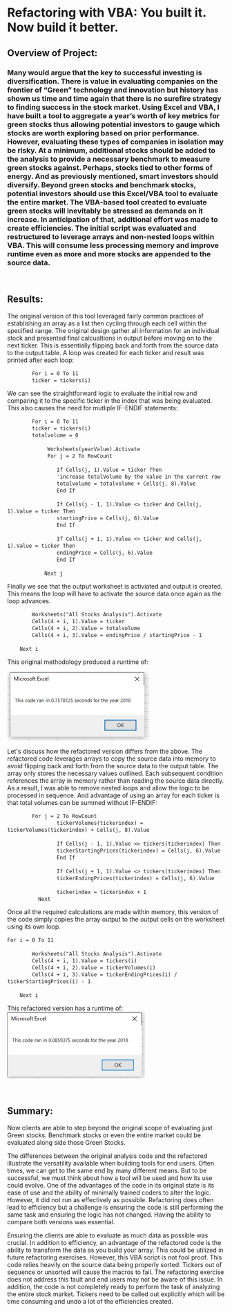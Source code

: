 # Refactoring with VBA: You built it.  Now build it better.

## Overview of Project:

### Many would argue that the key to successful investing is diversification.  There is value in evaluating companies on the frontier of “Green” technology and innovation but history has shown us time and time again that there is no surefire strategy to finding success in the stock market.  Using Excel and VBA, I have built a tool to aggregate a year’s worth of key metrics for green stocks thus allowing potential investors to gauge which stocks are worth exploring based on prior performance.    However, evaluating these types of companies in isolation may be risky.  At a minimum, additional stocks should be added to the analysis to provide a necessary benchmark to measure green stocks against.  Perhaps, stocks tied to other forms of energy.  And as previously mentioned, smart investors should diversify.  Beyond green stocks and benchmark stocks, potential investors should use this Excel/VBA tool to evaluate the entire market.  The VBA-based tool created to evaluate green stocks will inevitably be stressed as demands on it increase.  In anticipation of that, additional effort was made to create efficiencies.  The initial script was evaluated and restructured to leverage arrays and non-nested loops within VBA.  This will consume less processing memory and improve runtime even as more and more stocks are appended to the source data.  
 <br>

## Results:

The original version of this tool leveraged fairly common practices of establishing an array as a list then cycling through each cell within the specified range. The original design gather all information for an individual stock and presented final calcualtions in output before moving on to the next ticker.  This is essentially  flipping back and forth from the source data to the output table.  A loop was created for each ticker and result was printed after each loop:  
            
            For i = 0 To 11
            ticker = tickers(i)
            
We can see the straightforward logic to evaluate the initial row and comparing it to the specific ticker in the index that was being evaluated.  This also causes the need for mutliple IF-ENDIF statements:
        
            For i = 0 To 11
            ticker = tickers(i)
            totalvolume = 0
 
                 Worksheets(yearValue).Activate
                 For j = 2 To RowCount

                    If Cells(j, 1).Value = ticker Then
                    'increase totalVolume by the value in the current row
                    totalvolume = totalvolume + Cells(j, 8).Value
                    End If
 
                    If Cells(j - 1, 1).Value <> ticker And Cells(j, 1).Value = ticker Then
                    startingPrice = Cells(j, 6).Value
                    End If
 
                    If Cells(j + 1, 1).Value <> ticker And Cells(j, 1).Value = ticker Then
                    endingPrice = Cells(j, 6).Value
                    End If
                    
                Next j
                
Finally we see that the output worksheet is activiated and output is created. This means the loop will have to activate the source data once again as the loop advances. 

            Worksheets("All Stocks Analysis").Activate
            Cells(4 + i, 1).Value = ticker
            Cells(4 + i, 2).Value = totalvolume
            Cells(4 + i, 3).Value = endingPrice / startingPrice - 1
            
        Next i

This original methodology produced a runtime of:
    
![model](https://github.com/VinoSarran/Module2_VBA_Refactoring/blob/8e88873fc9afbfe73676b5d4c0bd16003f6b8a72/VBA_Challenge_2018%20(2).png?raw=true)

Let's discuss how the refactored version differs from the above.  The refactored code leverages arrays to copy the source data into memory to avoid flipping back and forth from the source data to the output table.  The array only stores the necessary values outlined. Each subsequent condition references the array in memory rather than reading the source data directly.  As a result, I was able to remove nested loops and allow the logic to be processed in sequence.  And advantage of using an array for each ticker is that total volumes can be summed without IF-ENDIF:   
            
            For j = 2 To RowCount
                    tickerVolumes(tickerindex) = tickerVolumes(tickerindex) + Cells(j, 8).Value
 
                    If Cells(j - 1, 1).Value <> tickers(tickerindex) Then
                    tickerStartingPrices(tickerindex) = Cells(j, 6).Value
                    End If
 
                    If Cells(j + 1, 1).Value <> tickers(tickerindex) Then
                    tickerEndingPrices(tickerindex) = Cells(j, 6).Value
                    
                    tickerindex = tickerindex + 1
              Next
              
Once all the required calculations are made within memory, this version of the code simply copies the array output to the output cells on the worksheet using its own loop.  
   
    For i = 0 To 11
            
            Worksheets("All Stocks Analysis").Activate
            Cells(4 + i, 1).Value = tickers(i)
            Cells(4 + i, 2).Value = tickerVolumes(i)
            Cells(4 + i, 3).Value = tickerEndingPrices(i) / tickerStartingPrices(i) - 1
            
        Next i
   
   
   
   This refactored version has a runtime of:
       <br>
 ![alt text](https://github.com/VinoSarran/Module2_VBA_Refactoring/blob/main/VBA_Challenge_2018.png?raw=true)


 <br>

## Summary: 

Now clients are able to step beyond the original scope of evaluating just Green stocks.  Benchmark stocks or even the entire market could be evaluated along side those Green Stocks.  

The differences between the original analysis code and the refactored illustrate the versatility available when building tools for end users.  Often times, we can get to the same end by many different means.  But to be successful, we must think about how a tool will be used and how its use could evolve.  One of the advantages of the code in its original state is its ease of use and the ability of minimally trained coders to alter the logic.  However, it did not run as effectively as possible.  Refactoring does often lead to efficiency but a challenge is ensuring the code is still performing the same task and ensuring the logic has not changed.  Having the ability to compare both versions was essential.       
 
Ensuring the clients are able to evaluate as much data as possible was crucial.  In addition to efficiency, an advantage of the refactored code is the ability to transform the data as you build your array.  This could be utilized in future refactoring exercises.  However, this VBA script is not fool proof.  This code relies heavily on the source data being properly sorted.  Tickers out of sequence or unsorted will cause the macros to fail.  The refactoring exercise does not address this fault and end users may not be aware of this issue. In addition, the code is not completely ready to perform the task of analyzing the entire stock market.  Tickers need to be called out explicitly which will be time consuming and undo a lot of the efficiencies created.
